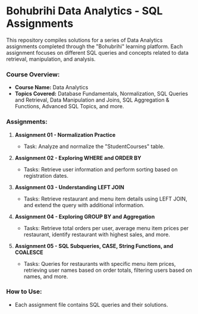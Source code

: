 # Bohubrihi Data Analytics - SQL Assignments

This repository compiles solutions for a series of Data Analytics assignments completed through the "Bohubrihi" learning platform. Each assignment focuses on different SQL queries and concepts related to data retrieval, manipulation, and analysis.

### Course Overview:
- **Course Name:** Data Analytics
- **Topics Covered:** Database Fundamentals, Normalization, SQL Queries and Retrieval, Data Manipulation and Joins, SQL Aggregation & Functions, Advanced SQL Topics, and more.

### Assignments:
1. **Assignment 01 - Normalization Practice**
   - Task: Analyze and normalize the "StudentCourses" table.

2. **Assignment 02 - Exploring WHERE and ORDER BY**
   - Tasks: Retrieve user information and perform sorting based on registration dates.

3. **Assignment 03 - Understanding LEFT JOIN**
   - Tasks: Retrieve restaurant and menu item details using LEFT JOIN, and extend the query with additional information.

4. **Assignment 04 - Exploring GROUP BY and Aggregation**
   - Tasks: Retrieve total orders per user, average menu item prices per restaurant, identify restaurant with highest sales, and more.

5. **Assignment 05 - SQL Subqueries, CASE, String Functions, and COALESCE**
   - Tasks: Queries for restaurants with specific menu item prices, retrieving user names based on order totals, filtering users based on names, and more.

### How to Use:
- Each assignment file contains SQL queries and their solutions.
